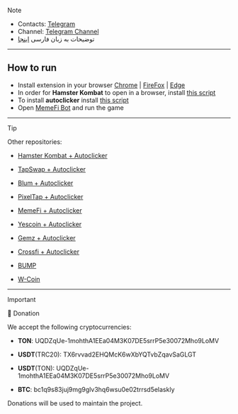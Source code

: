 > [!NOTE]
> - Contacts: [Telegram](https://t.me/a_homous)
> - Channel: [Telegram Channel](https://t.me/homous_airdrops)
> - توضیحات به زبان فارسی [اینجا](README-FA.md)
---
## How to run
- Install extension in your browser [Chrome](https://chromewebstore.google.com/detail/violentmonkey/jinjaccalgkegednnccohejagnlnfdag?hl=be) | [FireFox](https://addons.mozilla.org/firefox/addon/violentmonkey/) | [Edge](https://microsoftedge.microsoft.com/addons/detail/eeagobfjdenkkddmbclomhiblgggliao)
- In order for **Hamster Kombat** to open in a browser, install [this script](https://github.com/amir-homous/Hamster-Kombat/raw/main/hamster-kombat.user.js)
- To install **autoclicker** install [this script](https://github.com/amir-homous/Hamster-Kombat/raw/main/hamster-autoclicker.user.js)
- Open [MemeFi Bot](https://t.me/memefi_coin_bot?start=r_f1bd514d5e) and run the game

---
> [!TIP]
> Other repositories:
> 
> - [Hamster Kombat + Autoclicker](https://github.com/homous/Hamster-Kombat)
> 
> - [TapSwap + Autoclicker](https://github.com/homous/TapSwap)
> 
> - [Blum + Autoclicker](https://github.com/homous/Blum)
>
> - [PixelTap + Autoclicker](https://github.com/homous/PixelTap)
> 
> - [MemeFi + Autoclicker](https://github.com/homous/MemeFi-Coin)
>
> - [Yescoin + Autoclicker](https://github.com/homous/Yescoin)
>
> - [Gemz + Autoclicker](https://github.com/homous/Gemz)
>
> - [Сrossfi + Autoclicker](https://github.com/homous/Crossfi)
>
> - [BUMP](https://github.com/homous/BUMP)
>
> - [W-Coin](https://github.com/homous/W-Coin)
---
> [!IMPORTANT] 
> :currency_exchange: Donation
> 
> We accept the following cryptocurrencies:
> 
> - **TON**: UQDZqUe-1mohthA1EEa04M3K07DE5srrP5e30072Mho9LoMV
> 
> - **USDT**(TRC20): TX6rvvad2EHQMcK6wXbYQTvbZqavSaGLGT
> 
> - **USDT**(TON): UQDZqUe-1mohthA1EEa04M3K07DE5srrP5e30072Mho9LoMV
> 
> - **BTC**: bc1q9s83juj9mg9glv3hq6wsu0e02trrsd5elaskly
> 
> Donations will be used to maintain the project.
